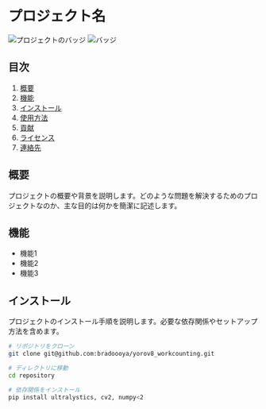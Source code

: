 # プロジェクト名

![プロジェクトのバッジ](https://img.shields.io/badge/license-MIT-green) ![バッジ](https://img.shields.io/badge/version-1.0.0-blue)

## 目次
1. [概要](#概要)
2. [機能](#機能)
3. [インストール](#インストール)
4. [使用方法](#使用方法)
5. [貢献](#貢献)
6. [ライセンス](#ライセンス)
7. [連絡先](#連絡先)

## 概要
プロジェクトの概要や背景を説明します。どのような問題を解決するためのプロジェクトなのか、主な目的は何かを簡潔に記述します。

## 機能
- 機能1
- 機能2
- 機能3

## インストール
プロジェクトのインストール手順を説明します。必要な依存関係やセットアップ方法を含めます。

```sh
# リポジトリをクローン
git clone git@github.com:bradoooya/yorov8_workcounting.git

# ディレクトリに移動
cd repository

# 依存関係をインストール
pip install ultralystics, cv2, numpy<2